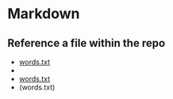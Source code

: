 # Markdown

## Reference a file within the repo

- [words.txt](words.txt)
- [](words.txt)
- [words.txt]()
- (words.txt)
